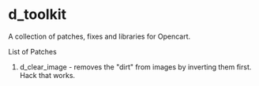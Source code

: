 # d_toolkit
A collection of patches, fixes and libraries for Opencart.

List of Patches
1. d_clear_image - removes the "dirt" from images by inverting them first. Hack that works.